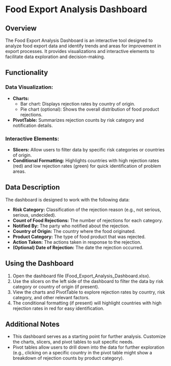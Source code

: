 # Food Export Analysis Dashboard

## Overview
The Food Export Analysis Dashboard is an interactive tool designed to analyze food export data and identify trends and areas for improvement in export processes. It provides visualizations and interactive elements to facilitate data exploration and decision-making.

## Functionality
### Data Visualization:
- **Charts:**
  - Bar chart: Displays rejection rates by country of origin.
  - Pie chart (optional): Shows the overall distribution of food product rejections.
- **PivotTable:** Summarizes rejection counts by risk category and notification details.

### Interactive Elements:
- **Slicers:** Allow users to filter data by specific risk categories or countries of origin.
- **Conditional Formatting:** Highlights countries with high rejection rates (red) and low rejection rates (green) for quick identification of problem areas.

## Data Description
The dashboard is designed to work with the following data:

- **Risk Category:** Classification of the rejection reason (e.g., not serious, serious, undecided).
- **Count of Food Rejections:** The number of rejections for each category.
- **Notified By:** The party who notified about the rejection.
- **Country of Origin:** The country where the food originated.
- **Product Category:** The type of food product that was rejected.
- **Action Taken:** The actions taken in response to the rejection.
- **(Optional) Date of Rejection:** The date the rejection occurred.

## Using the Dashboard
1. Open the dashboard file (Food_Export_Analysis_Dashboard.xlsx).
2. Use the slicers on the left side of the dashboard to filter the data by risk category or country of origin (if present).
3. View the charts and PivotTable to explore rejection rates by country, risk category, and other relevant factors.
4. The conditional formatting (if present) will highlight countries with high rejection rates in red for easy identification.

## Additional Notes
- This dashboard serves as a starting point for further analysis. Customize the charts, slicers, and pivot tables to suit specific needs.
- Pivot tables allow users to drill down into the data for further exploration (e.g., clicking on a specific country in the pivot table might show a breakdown of rejection counts by product category).

